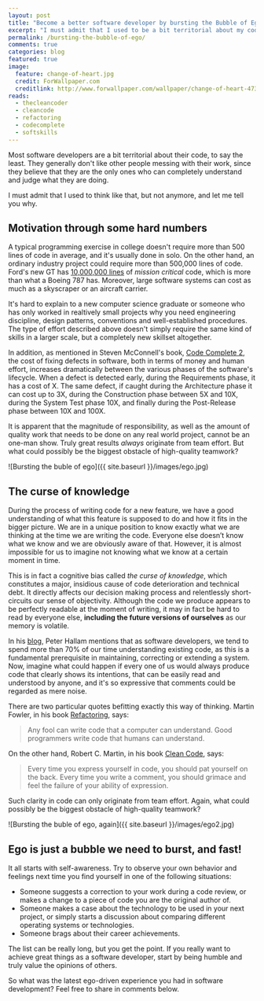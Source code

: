 ```yaml
---
layout: post
title: "Become a better software developer by bursting the Bubble of Ego"
excerpt: "I must admit that I used to be a bit territorial about my code, but not anymore, and let me tell you why." 
permalink: /bursting-the-bubble-of-ego/
comments: true
categories: blog
featured: true
image:
  feature: change-of-heart.jpg
  credit: ForWallpaper.com
  creditlink: http://www.forwallpaper.com/wallpaper/change-of-heart-473905.html
reads:
  - thecleancoder
  - cleancode
  - refactoring
  - codecomplete
  - softskills
---
```


Most software developers are a bit territorial about their code, to say the least. They generally don't like other people messing with their work, since they believe that they are the only ones who can completely understand and judge what they are doing.

I must admit that I used to think like that, but not anymore, and let me tell you why.

## Motivation through some hard numbers
A typical programming exercise in college doesn't require more than 500 lines of code in average, and it's usually done in solo. On the other hand, an ordinary industry project could require more than 500,000 lines of code. Ford's new GT has [10,000,000 lines](http://www.digitaltrends.com/cars/the-ford-gt-uses-more-lines-of-code-than-a-boeing-787/) of *mission critical* code, which is more than what a Boeing 787 has. Moreover, large software systems can cost as much as a skyscraper or an aircraft carrier.

It's hard to explain to a new computer science graduate or someone who has only worked in realtively small projects why you need engineering discipline, design patterns, conventions and well-established procedures. The type of effort described above doesn't simply require the same kind of skills in a larger scale, but a completely new skillset altogether.

In addition, as mentioned in Steven McConnell's book, [Code Complete 2](http://geni.us/codecomplete), the cost of fixing defects in software, both in terms of money and human effort, increases dramatically between the various phases of the software's lifecycle. When a defect is detected early, during the Requirements phase, it has a cost of X. The same defect, if caught during the Architecture phase it can cost up to 3X, during the Construction phase between 5X and 10X, during the System Test phase 10X, and finally during the Post-Release phase between 10X and 100X.

It is apparent that the magnitude of responsibility, as well as the amount of quality work that needs to be done on any real world project, cannot be an one-man show. Truly great results *always* originate from team effort. But what could possibly be the biggest obstacle of high-quality teamwork?

![Bursting the buble of ego]({{ site.baseurl }}/images/ego.jpg)

## The curse of knowledge
During the process of writing code for a new feature, we have a good understanding of what this feature is supposed to do and how it fits in the bigger picture. We are in a unique position to know exactly what we are thinking at the time we are writing the code. Everyone else doesn’t know what we know and we are obviously aware of that. However, it is almost impossible for us to imagine not knowing what we know at a certain moment in time. 

This is in fact a cognitive bias called *the curse of knowledge*, which constitutes a major, insidious cause of code 
deterioration and technical debt. It directly affects our decision making process and relentlessly short-circuits our sense of objectivity. Although the code we produce appears to be perfectly readable at the moment of writing, it may in fact be hard to read by everyone else, **including the future versions of ourselves** as our memory is volatile.

In his [blog](http://blogs.msdn.com/b/peterhal/archive/2006/01/04/509302.aspx), Peter Hallam mentions that as software developers, we tend to spend more than 70% of our time understanding existing code, as this is a fundamental prerequisite in maintaining, correcting or extending a system. Now, imagine what could happen if every one of us would always produce code that clearly shows its intentions, that can be easily read and understood by anyone, and it's so expressive that comments could be regarded as mere noise.

There are two particular quotes befitting exactly this way of thinking. Martin Fowler, in his book [Refactoring](http://geni.us/refactoring), says: 

> Any fool can write code that a computer can understand. Good programmers write code that humans can understand.

On the other hand, Robert C. Martin, in his book [Clean Code](http://geni.us/cleancode), says: 

> Every time you express yourself in code, you should pat yourself on the back. Every time you write a comment, you should grimace and feel the failure of your ability of expression.

Such clarity in code can only originate from team effort. Again, what could possibly be the biggest obstacle of high-quality teamwork?

![Bursting the buble of ego, again]({{ site.baseurl }}/images/ego2.jpg)

## Ego is just a bubble we need to burst, and fast!

It all starts with self-awareness. Try to observe your own behavior and feelings next time you find yourself in one of the following situations:

* Someone suggests a correction to your work during a code review, or makes a change to a piece of code you are the original author of.
* Someone makes a case about the technology to be used in your next project, or simply starts a discussion about comparing different operating systems or technologies.
* Someone brags about their career achievements.

The list can be really long, but you get the point. If you really want to achieve great things as a software developer, start by being humble and truly value the opinions of others.

So what was the latest ego-driven experience you had in software development? Feel free to share in comments below.

